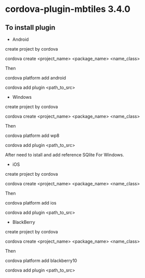 cordova-plugin-mbtiles 3.4.0
======================

To install plugin 
----------------------

* Android

create project by cordova 

cordova create <project_name> <package_name> <name_class>

Then

cordova platform add android

cordova add plugin <path_to_src>


* Windows

create project by cordova 

cordova create <project_name> <package_name> <name_class>

Then

cordova platform add wp8

cordova add plugin <path_to_src>

After need to istall and add reference SQlite For Windows.

* iOS

create project by cordova 

cordova create <project_name> <package_name> <name_class>

Then

cordova platform add ios

cordova add plugin <path_to_src>


* BlackBerry

create project by cordova 

cordova create <project_name> <package_name> <name_class>

Then

cordova platform add blackberry10

cordova add plugin <path_to_src>


